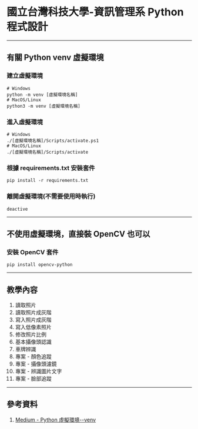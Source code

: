 # 國立台灣科技大學-資訊管理系 Python 程式設計

---

## 有關 Python venv 虛擬環境

### 建立虛擬環境

```shell
# Windows
python -m venv [虛擬環境名稱]
# MacOS/Linux
python3 -m venv [虛擬環境名稱]
```

### 進入虛擬環境

```shell
# Windows
./[虛擬環境名稱]/Scripts/activate.ps1
# MacOS/Linux
./[虛擬環境名稱]/Scripts/activate
```

### 根據 requirements.txt 安裝套件

```shell
pip install -r requirements.txt
```

### 離開虛擬環境(不需要使用時執行)

```shell
deactive
```

---

## 不使用虛擬環境，直接裝 OpenCV 也可以

### 安裝 OpenCV 套件

```shell
pip install opencv-python
```

---

## 教學內容

1. 讀取照片 
2. 讀取照片成灰階
3. 寫入照片成灰階
4. 寫入低像素照片
5. 修改照片比例
6. 基本攝像頭認識
7. 車牌辨識
8. 專案 - 顏色追蹤
9. 專案 - 攝像頭濾鏡
10. 專案 - 辨識圖片文字
11. 專案 - 臉部追蹤

---

## 參考資料

1. [Medium - Python 虛擬環境--venv](https://dev.to/codemee/python-xu-ni-huan-jing-venv-nbg)